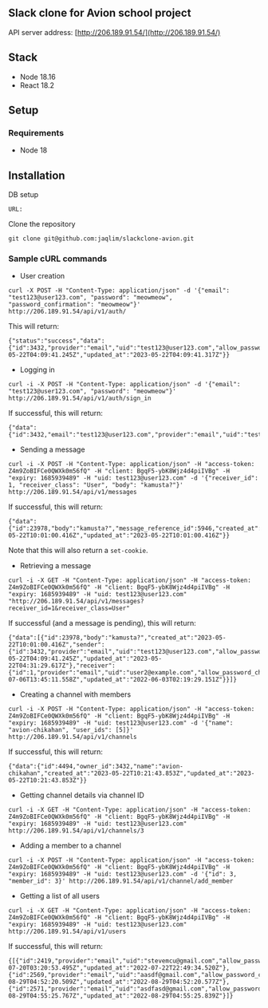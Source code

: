 ## Slack clone for Avion school project
API server address: [http://206.189.91.54/](http://206.189.91.54/)

## Stack
* Node 18.16
* React 18.2


## Setup

### Requirements

* Node 18

## Installation

DB setup

```
URL: 
```

Clone the repository

```
git clone git@github.com:jaqlim/slackclone-avion.git
```


### Sample cURL commands

* User creation
```
curl -X POST -H "Content-Type: application/json" -d '{"email": "test123@user123.com", "password": "meowmeow", "password_confirmation": "meowmeow"}' http://206.189.91.54/api/v1/auth/
```

This will return:
```
{"status":"success","data":{"id":3432,"provider":"email","uid":"test123@user123.com","allow_password_change":false,"name":null,"nickname":null,"image":null,"email":"test123@user123.com","created_at":"2023-05-22T04:09:41.245Z","updated_at":"2023-05-22T04:09:41.317Z"}}
```

* Logging in
```
curl -i -X POST -H "Content-Type: application/json" -d '{"email": "test123@user123.com", "password": "meowmeow"}' http://206.189.91.54/api/v1/auth/sign_in
```

If successful, this will return:
```
{"data":{"id":3432,"email":"test123@user123.com","provider":"email","uid":"test123@user123.com","allow_password_change":false,"name":null,"nickname":null,"image":null}
```

* Sending a message
```
curl -i -X POST -H "Content-Type: application/json" -H "access-token: Z4m9ZoBIFCe0QWXk0m56fQ" -H "client: BgqF5-ybK8Wjz4d4piIVBg" -H "expiry: 1685939489" -H "uid: test123@user123.com" -d '{"receiver_id": 1, "receiver_class": "User", "body": "kamusta?"}' http://206.189.91.54/api/v1/messages
```

If successful, this will return:
```
{"data":{"id":23978,"body":"kamusta?","message_reference_id":5946,"created_at":"2023-05-22T10:01:00.416Z","updated_at":"2023-05-22T10:01:00.416Z"}}
```
Note that this will also return a `set-cookie`.

* Retrieving a message
```
curl -i -X GET -H "Content-Type: application/json" -H "access-token: Z4m9ZoBIFCe0QWXk0m56fQ" -H "client: BgqF5-ybK8Wjz4d4piIVBg" -H "expiry: 1685939489" -H "uid: test123@user123.com" "http://206.189.91.54/api/v1/messages?receiver_id=1&receiver_class=User"

```

If successful (and a message is pending), this will return:
```
{"data":[{"id":23978,"body":"kamusta?","created_at":"2023-05-22T10:01:00.416Z","sender":{"id":3432,"provider":"email","uid":"test123@user123.com","allow_password_change":false,"name":null,"nickname":null,"image":null,"email":"test123@user123.com","created_at":"2023-05-22T04:09:41.245Z","updated_at":"2023-05-22T04:31:29.617Z"},"receiver":{"id":1,"provider":"email","uid":"user2@example.com","allow_password_change":false,"name":null,"nickname":null,"image":null,"email":"user2@example.com","created_at":"2021-07-06T13:45:11.558Z","updated_at":"2022-06-03T02:19:29.151Z"}}]}
```

* Creating a channel with members
```
curl -i -X POST -H "Content-Type: application/json" -H "access-token: Z4m9ZoBIFCe0QWXk0m56fQ" -H "client: BgqF5-ybK8Wjz4d4piIVBg" -H "expiry: 1685939489" -H "uid: test123@user123.com" -d '{"name": "avion-chikahan", "user_ids": [5]}' http://206.189.91.54/api/v1/channels
```

If successful, this will return:
```
{"data":{"id":4494,"owner_id":3432,"name":"avion-chikahan","created_at":"2023-05-22T10:21:43.853Z","updated_at":"2023-05-22T10:21:43.853Z"}}
```

* Getting channel details via channel ID
```
curl -i -X GET -H "Content-Type: application/json" -H "access-token: Z4m9ZoBIFCe0QWXk0m56fQ" -H "client: BgqF5-ybK8Wjz4d4piIVBg" -H "expiry: 1685939489" -H "uid: test123@user123.com" http://206.189.91.54/api/v1/channels/3

```

* Adding a member to a channel
```
curl -i -X POST -H "Content-Type: application/json" -H "access-token: Z4m9ZoBIFCe0QWXk0m56fQ" -H "client: BgqF5-ybK8Wjz4d4piIVBg" -H "expiry: 1685939489" -H "uid: test123@user123.com" -d '{"id": 3, "member_id": 3}' http://206.189.91.54/api/v1/channel/add_member
```

* Getting a list of all users
```
curl -i -X GET -H "Content-Type: application/json" -H "access-token: Z4m9ZoBIFCe0QWXk0m56fQ" -H "client: BgqF5-ybK8Wjz4d4piIVBg" -H "expiry: 1685939489" -H "uid: test123@user123.com" http://206.189.91.54/api/v1/users
```

If successful, this will return:
```
{[{"id":2419,"provider":"email","uid":"stevemcu@gmail.com","allow_password_change":false,"name":null,"nickname":null,"image":null,"email":"stevemcu@gmail.com","created_at":"2022-07-20T03:20:53.495Z","updated_at":"2022-07-22T22:49:34.520Z"},{"id":2569,"provider":"email","uid":"aasdf@gmail.com","allow_password_change":false,"name":null,"nickname":null,"image":null,"email":"aasdf@gmail.com","created_at":"2022-08-29T04:52:20.509Z","updated_at":"2022-08-29T04:52:20.577Z"},{"id":2571,"provider":"email","uid":"asdfasd@gmail.com","allow_password_change":false,"name":null,"nickname":null,"image":null,"email":"asdfasd@gmail.com","created_at":"2022-08-29T04:55:25.767Z","updated_at":"2022-08-29T04:55:25.839Z"}]}
```
